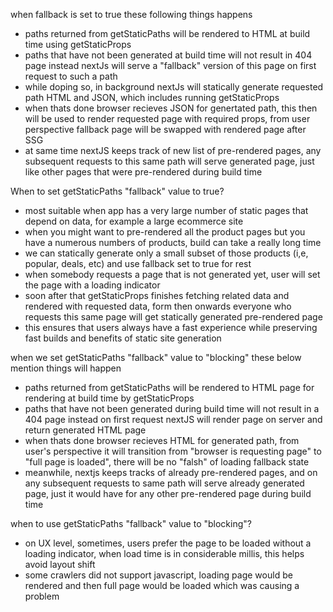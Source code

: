 when fallback is set to true these following things happens
* paths returned from getStaticPaths will be rendered to HTML at build time using getStaticProps
* paths that have not been generated at build time will not result in 404 page instead nextJs will serve a "fallback" version of this page on first request to such a path
* while doping so, in background nextJs will statically generate requested path HTML and JSON, which includes running getStaticProps
* when thats done browser recieves JSON for genertated path, this then will be used to render requested page with required props, from user perspective fallback page will be swapped with rendered page after SSG
* at same time nextJS keeps track of new list of pre-rendered pages, any subsequent requests to this same path will serve generated page, just like other pages that were pre-rendered during build time


When to set getStaticPaths "fallback" value to true?
* most suitable when app has a very large number of static pages that depend on data, for example a large ecommerce site
* when you might want to pre-rendered all the product pages but you have a numerous numbers of products, build can take a really long time
* we can statically generate only a small subset of those products (i,e, popular, deals, etc) and use fallback set to true for rest
* when somebody requests a page that is not generated yet, user will set the page with a loading indicator
* soon after that getStaticProps finishes fetching related data and rendered with requested data, form then onwards everyone who requests this same page will get statically generated pre-rendered page
* this ensures that users always have a fast experience while preserving fast builds and benefits of static site generation


when we set getStaticPaths "fallback" value to "blocking" these below mention things will happen
* paths returned from getStaticPaths will be rendered to HTML page for rendering at build time by getStaticProps
* paths that have not been generated during build time will not result in a 404 page instead on first request nextJS will render page on server and return generated HTML page
* when thats done browser recieves HTML for generated path, from user's perspective it will transition from "browser is requesting page" to "full page is loaded", there will be no "falsh" of loading fallback state
* meanwhile, nextjs keeps tracks of already pre-rendered pages, and on any subsequent requests to same path will serve already generated page, just it would have for any other pre-rendered page during build time

when to use getStaticPaths "fallback" value to "blocking"?
* on UX level, sometimes, users prefer the page to be loaded without a loading indicator, when load time is in considerable millis, this helps avoid layout shift
* some crawlers did not support javascript, loading page would be rendered and then full page would be loaded which was causing a problem